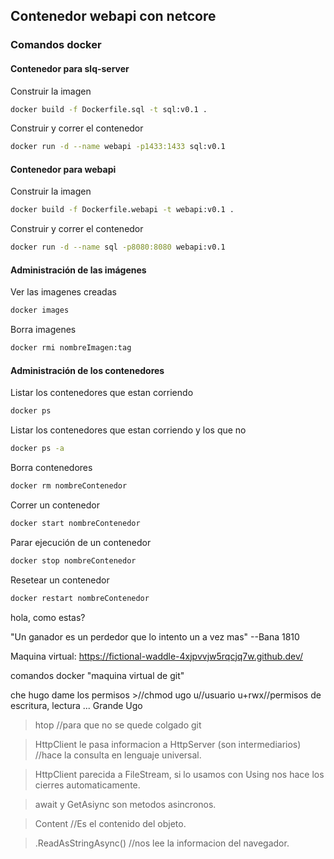 
## Contenedor webapi con netcore

### Comandos docker

#### Contenedor para slq-server

Construir la imagen
```bash
docker build -f Dockerfile.sql -t sql:v0.1 .
```

Construir y correr el contenedor
```bash
docker run -d --name webapi -p1433:1433 sql:v0.1
```

#### Contenedor para webapi

Construir la imagen
```bash
docker build -f Dockerfile.webapi -t webapi:v0.1 .
```

Construir y correr el contenedor
```bash
docker run -d --name sql -p8080:8080 webapi:v0.1
```

#### Administración de las imágenes

Ver las imagenes creadas
```bash
docker images
```

Borra imagenes
```bash
docker rmi nombreImagen:tag
```

#### Administración de los contenedores


Listar los contenedores que estan corriendo
```bash
docker ps
```

Listar los contenedores que estan corriendo y los que no
```bash
docker ps -a
```

Borra contenedores
```bash
docker rm nombreContenedor
```

Correr un contenedor
```bash
docker start nombreContenedor
```

Parar ejecución de un contenedor
```bash
docker stop nombreContenedor
```

Resetear un contenedor
```bash
docker restart nombreContenedor
```





hola, como estas?

"Un ganador es un perdedor que lo intento un a vez mas"
--Bana 1810

Maquina virtual: https://fictional-waddle-4xjpvvjw5rqcjq7w.github.dev/

comandos docker "maquina virtual de git"

che hugo dame los permisos >//chmod ugo u//usuario u+rwx//permisos de escritura, lectura ... Grande Ugo

> htop //para que no se quede colgado git

>HttpClient le pasa informacion a HttpServer (son intermediarios)   //hace la consulta en lenguaje universal.

>HttpClient parecida a FileStream, si lo usamos con Using nos hace los cierres automaticamente.

>await y GetAsiync son metodos asincronos.

>Content   //Es el contenido del objeto.

>.ReadAsStringAsync()  //nos lee la informacion del navegador.




